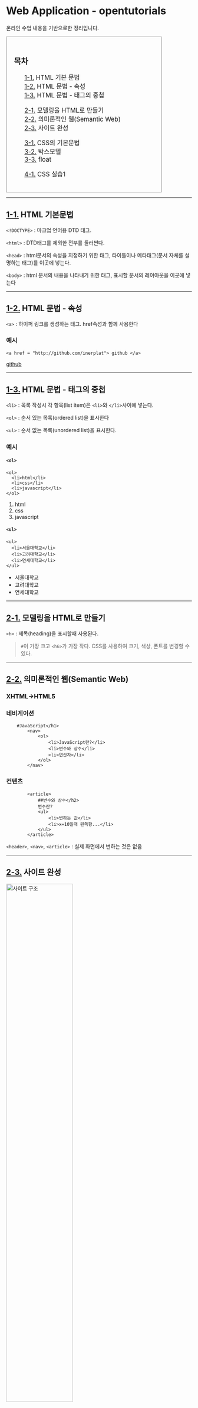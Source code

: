 # Web Application - opentutorials
온라인 수업 내용을 기반으로한 정리입니다.

<section id="0">
  <div style="border:1px solid gray;padding:20px;width:380px">
  <h2> 목차 </h2>
  <ul style="font-size:120%;list-style:none">
  <li>
  <a href="#1-1">1-1.</a> HTML 기본 문법
  </li>
  <li>
  <a href="#1-2">1-2.</a> HTML 문법 - 속성
  </li>
  <li>
  <a href="#1-3">1-3.</a> HTML 문법 - 태그의 중첩
  </li>
  <p></p>
  <li>
  <a href="#2-1">2-1.</a> 모델링을 HTML로 만들기
  </li>
  <li>
  <a href="#2-2">2-2.</a> 의미론적인 웹(Semantic Web)
  </li>
  <li>
  <a href="#2-3">2-3.</a> 사이트 완성
  </li>
  <p></p>
  <li>
  <a href="#3-1">3-1.</a> CSS의 기본문법
  </li>
  <li>
  <a href="#3-2">3-2.</a> 박스모델
  </li>
  <li>
  <a href="#3-2">3-3.</a> float
  </li>
  <p></p>
  <li>
  <a href="#3-2">4-1.</a> CSS 실습1
  </li>
  </ul>
</div>
</section>


---
<section id="1-1">

## <a href="#0">1-1.</a> HTML 기본문법

`<!DOCTYPE>` : 마크업 언어용 DTD 태그.

`<html>` : DTD태그를 제외한 전부를 둘러싼다.

`<head>` : html문서의 속성을 지정하기 위한 태그, 타이틀이나 메타태그(문서 자체를 설명하는 태그)를 이곳에 넣는다.

`<body>` : html 문서의 내용을 나타내기 위한 태그, 표시할 문서의 레이아웃을 이곳에 넣는다
</section>

---
<section id="1-2">

## <a href="#0">1-2.</a> HTML 문법 - 속성
`<a>` : 하이퍼 링크를 생성하는 태그. href속성과 함께 사용한다

</section>

### 예시

```
<a href = "http://github.com/inerplat"> github </a>
```
<a href = "http://github.com/inerplat"> github </a>

---

## <a href="#0">1-3.</a> HTML 문법 - 태그의 중첩

`<li>` : 목록 작성시 각 항목(list item)은 `<li>`와 `</li>`사이에 넣는다.

`<ol>` : 순서 있는 목록(ordered list)을 표시한다

`<ul>` : 순서 없는 목록(unordered list)을 표시한다.

### 예시
#### `<ol>`
```
<ol>
  <li>html</li>
  <li>css</li>
  <li>javascript</li>
</ol>

```
 <ol>
      <li>html</li>
      <li>css</li>
      <li>javascript</li>
</ol>

#### `<ul>`
```
<ul>
  <li>서울대학교</li>
  <li>고려대학교</li>
  <li>연세대학교</li>
</ul>

```
  <ul>
      <li>서울대학교</li>
      <li>고려대학교</li>
      <li>연세대학교</li>
  </ul>

---

<section id="2-1">

## <a href="#0">2-1.</a> 모델링을 HTML로 만들기

`<h>` : 제목(heading)을 표시할때 사용된다.
> `#`이 가장 크고 `<h6>`가 가장 작다.
> CSS를 사용하여 크기, 색상, 폰트를 변경할 수 있다.

</section>

---

<section id="2-2">

## <a href="#0">2-2.</a> 의미론적인 웹(Semantic Web)

### XHTML->HTML5

### 네비게이션
```
	#JavaScript</h1>
		<nav>
			<ol>
				<li>JavaScript란?</li>
				<li>변수와 상수</li>
				<li>연산자</li>
			</ol>
		</nav>
```

### 컨텐츠
```
		<article>
			##변수와 상수</h2>
			변수란?
			<ul>
				<li>변하는 값</li>
				<li>x=10일때 왼쪽항...</li>
			</ul>
		</article>
```

`<header>`, `<nav>`, `<article>` : 실제 화면에서 변하는 것은 없음

</section>

---

<section id="2-3">

## <a href="#0">2-3.</a> 사이트 완성
<img src='http://inerplat.esy.es/github_img/webapp_1.png' width=60% height=60% alt='사이트 구조'>

### 쉬어가기
#### 웹브라우저 (Client Side Tech)
<ul>
<li>HTML</li>
<li>CSS</li>
<li>Javascript</li>
</ul>


#### 웹서버(Server Side Tech)
<ul>
<li>PHP</li>
<li>MySQL</li>
</ul>

</section>

---

<section id="3-1">

## <a href="#0">3-1.</a> CSS의 기본문법

#### CSS : Cascading Style Sheet
`<style>` : HTML+CSS 서로 공존 가능하게 해줌


#### 예시
```
h1
{
    color : red
}
```
`h1` : 선택자(selector)

`{color : red}` : 서술(description)

</section>

---

<section id="3-2">

## <a href="#0">3-2.</a> 박스 모델
<img src="http://inerplat.esy.es/github_img/boxmodel.gif">

</section>

---

<section id="3-3">

## <a href="#0"> 3-3.</a> float

`<img src = "주소" />` : 이미지 삽입 태그

<img style="float:left;margin-right:5em" src="https://github.com/inerplat/WEB_Application-opentutorials/tree/master/03-3.%20float/float.png">

컨텐츠가 나란히 배치되도록 함

</section>

---

<section id="4-1">

## <a href="#0">4-1.</a> CSS 실습1

<img src="http://inerplat.esy.es/github_img/CSSbox.png" height=90% width=90%>

</section>

<section id="4-2">

## <a href="#0">

